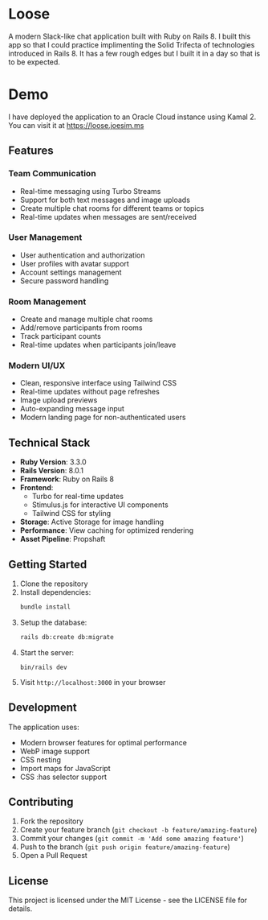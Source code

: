 # Loose

A modern Slack-like chat application built with Ruby on Rails 8.
I built this app so that I could practice implimenting the Solid Trifecta of technologies introduced in Rails 8. It has a few rough edges but I built it in a day so that is to be expected.

# Demo
I have deployed the application to an Oracle Cloud instance using Kamal 2.
You can visit it at https://loose.joesim.ms

## Features

### Team Communication
- Real-time messaging using Turbo Streams
- Support for both text messages and image uploads
- Create multiple chat rooms for different teams or topics
- Real-time updates when messages are sent/received

### User Management
- User authentication and authorization
- User profiles with avatar support
- Account settings management
- Secure password handling

### Room Management
- Create and manage multiple chat rooms
- Add/remove participants from rooms
- Track participant counts
- Real-time updates when participants join/leave

### Modern UI/UX
- Clean, responsive interface using Tailwind CSS
- Real-time updates without page refreshes
- Image upload previews
- Auto-expanding message input
- Modern landing page for non-authenticated users

## Technical Stack

- **Ruby Version**: 3.3.0
- **Rails Version**: 8.0.1
- **Framework**: Ruby on Rails 8
- **Frontend**: 
  - Turbo for real-time updates
  - Stimulus.js for interactive UI components
  - Tailwind CSS for styling
- **Storage**: Active Storage for image handling
- **Performance**: View caching for optimized rendering
- **Asset Pipeline**: Propshaft

## Getting Started

1. Clone the repository
2. Install dependencies:
   ```bash
   bundle install
   ```
3. Setup the database:
   ```bash
   rails db:create db:migrate
   ```
4. Start the server:
   ```
   bin/rails dev
   ```
5. Visit `http://localhost:3000` in your browser

## Development

The application uses:
- Modern browser features for optimal performance
- WebP image support
- CSS nesting
- Import maps for JavaScript
- CSS :has selector support

## Contributing

1. Fork the repository
2. Create your feature branch (`git checkout -b feature/amazing-feature`)
3. Commit your changes (`git commit -m 'Add some amazing feature'`)
4. Push to the branch (`git push origin feature/amazing-feature`)
5. Open a Pull Request

## License

This project is licensed under the MIT License - see the LICENSE file for details.
